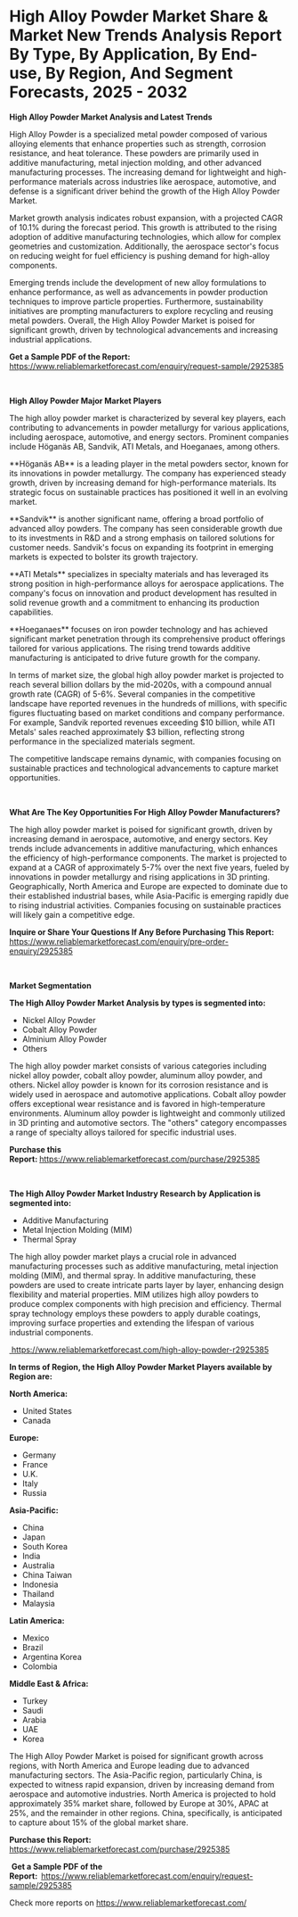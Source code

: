<p><h1>High Alloy Powder Market Share & Market New Trends Analysis Report By Type, By Application, By End-use, By Region, And Segment Forecasts, 2025 - 2032</h1></p><p><strong>High Alloy Powder Market Analysis and Latest Trends</strong></p>
<p><p>High Alloy Powder is a specialized metal powder composed of various alloying elements that enhance properties such as strength, corrosion resistance, and heat tolerance. These powders are primarily used in additive manufacturing, metal injection molding, and other advanced manufacturing processes. The increasing demand for lightweight and high-performance materials across industries like aerospace, automotive, and defense is a significant driver behind the growth of the High Alloy Powder Market.</p><p>Market growth analysis indicates robust expansion, with a projected CAGR of 10.1% during the forecast period. This growth is attributed to the rising adoption of additive manufacturing technologies, which allow for complex geometries and customization. Additionally, the aerospace sector's focus on reducing weight for fuel efficiency is pushing demand for high-alloy components. </p><p>Emerging trends include the development of new alloy formulations to enhance performance, as well as advancements in powder production techniques to improve particle properties. Furthermore, sustainability initiatives are prompting manufacturers to explore recycling and reusing metal powders. Overall, the High Alloy Powder Market is poised for significant growth, driven by technological advancements and increasing industrial applications.</p></p>
<p><strong>Get a Sample PDF of the Report:&nbsp;</strong> <a href="https://www.reliablemarketforecast.com/enquiry/request-sample/2925385?utm_campaign=3327&utm_medium=2&utm_source=Github&utm_content=ia&utm_term=12032025&utm_id=high-alloy-powder">https://www.reliablemarketforecast.com/enquiry/request-sample/2925385</a></p>
<p>&nbsp;</p>
<p><strong>High Alloy Powder Major Market Players</strong></p>
<p><p>The high alloy powder market is characterized by several key players, each contributing to advancements in powder metallurgy for various applications, including aerospace, automotive, and energy sectors. Prominent companies include Höganäs AB, Sandvik, ATI Metals, and Hoeganaes, among others.</p><p>**Höganäs AB** is a leading player in the metal powders sector, known for its innovations in powder metallurgy. The company has experienced steady growth, driven by increasing demand for high-performance materials. Its strategic focus on sustainable practices has positioned it well in an evolving market.</p><p>**Sandvik** is another significant name, offering a broad portfolio of advanced alloy powders. The company has seen considerable growth due to its investments in R&D and a strong emphasis on tailored solutions for customer needs. Sandvik's focus on expanding its footprint in emerging markets is expected to bolster its growth trajectory.</p><p>**ATI Metals** specializes in specialty materials and has leveraged its strong position in high-performance alloys for aerospace applications. The company's focus on innovation and product development has resulted in solid revenue growth and a commitment to enhancing its production capabilities.</p><p>**Hoeganaes** focuses on iron powder technology and has achieved significant market penetration through its comprehensive product offerings tailored for various applications. The rising trend towards additive manufacturing is anticipated to drive future growth for the company.</p><p>In terms of market size, the global high alloy powder market is projected to reach several billion dollars by the mid-2020s, with a compound annual growth rate (CAGR) of 5-6%. Several companies in the competitive landscape have reported revenues in the hundreds of millions, with specific figures fluctuating based on market conditions and company performance. For example, Sandvik reported revenues exceeding $10 billion, while ATI Metals' sales reached approximately $3 billion, reflecting strong performance in the specialized materials segment. </p><p>The competitive landscape remains dynamic, with companies focusing on sustainable practices and technological advancements to capture market opportunities.</p></p>
<p>&nbsp;</p>
<p><strong>What Are The Key Opportunities For High Alloy Powder Manufacturers?</strong></p>
<p><p>The high alloy powder market is poised for significant growth, driven by increasing demand in aerospace, automotive, and energy sectors. Key trends include advancements in additive manufacturing, which enhances the efficiency of high-performance components. The market is projected to expand at a CAGR of approximately 5-7% over the next five years, fueled by innovations in powder metallurgy and rising applications in 3D printing. Geographically, North America and Europe are expected to dominate due to their established industrial bases, while Asia-Pacific is emerging rapidly due to rising industrial activities. Companies focusing on sustainable practices will likely gain a competitive edge.</p></p>
<p><strong>Inquire or Share Your Questions If Any Before Purchasing This Report:</strong> <a href="https://www.reliablemarketforecast.com/enquiry/pre-order-enquiry/2925385?utm_campaign=3327&utm_medium=2&utm_source=Github&utm_content=ia&utm_term=12032025&utm_id=high-alloy-powder">https://www.reliablemarketforecast.com/enquiry/pre-order-enquiry/2925385</a></p>
<p>&nbsp;</p>
<p><strong>Market Segmentation</strong></p>
<p><strong>The High Alloy Powder Market Analysis by types is segmented into:</strong></p>
<p><ul><li>Nickel Alloy Powder</li><li>Cobalt Alloy Powder</li><li>Alminium Alloy Powder</li><li>Others</li></ul></p>
<p><p>The high alloy powder market consists of various categories including nickel alloy powder, cobalt alloy powder, aluminum alloy powder, and others. Nickel alloy powder is known for its corrosion resistance and is widely used in aerospace and automotive applications. Cobalt alloy powder offers exceptional wear resistance and is favored in high-temperature environments. Aluminum alloy powder is lightweight and commonly utilized in 3D printing and automotive sectors. The "others" category encompasses a range of specialty alloys tailored for specific industrial uses.</p></p>
<p><strong>Purchase this Report:&nbsp;</strong><a href="https://www.reliablemarketforecast.com/purchase/2925385?utm_campaign=3327&utm_medium=2&utm_source=Github&utm_content=ia&utm_term=12032025&utm_id=high-alloy-powder">https://www.reliablemarketforecast.com/purchase/2925385</a></p>
<p>&nbsp;</p>
<p><strong>The High Alloy Powder Market Industry Research by Application is segmented into:</strong></p>
<p><ul><li>Additive Manufacturing</li><li>Metal Injection Molding (MIM)</li><li>Thermal Spray</li></ul></p>
<p><p>The high alloy powder market plays a crucial role in advanced manufacturing processes such as additive manufacturing, metal injection molding (MIM), and thermal spray. In additive manufacturing, these powders are used to create intricate parts layer by layer, enhancing design flexibility and material properties. MIM utilizes high alloy powders to produce complex components with high precision and efficiency. Thermal spray technology employs these powders to apply durable coatings, improving surface properties and extending the lifespan of various industrial components.</p></p>
<p><a href="https://www.reliablemarketforecast.com/high-alloy-powder-r2925385?utm_campaign=3327&utm_medium=2&utm_source=Github&utm_content=ia&utm_term=12032025&utm_id=high-alloy-powder">&nbsp;https://www.reliablemarketforecast.com/high-alloy-powder-r2925385</a></p>
<p><strong>In terms of Region, the High Alloy Powder Market Players available by Region are:</strong></p>
<p>
    <p> <strong> North America: </strong>
        <ul>
            <li>United States</li>
            <li>Canada</li>
        </ul>
        </p> 
    <p> <strong> Europe: </strong>
        <ul>
            <li>Germany</li>
            <li>France</li>
            <li>U.K.</li>
            <li>Italy</li>
            <li>Russia</li>
        </ul>
        </p> 
    <p> <strong> Asia-Pacific: </strong>
        <ul>
            <li>China</li>
            <li>Japan</li>
            <li>South Korea</li>
            <li>India</li>
            <li>Australia</li>
            <li>China Taiwan</li>
            <li>Indonesia</li>
            <li>Thailand</li>
            <li>Malaysia</li>
        </ul>
        </p> 
    <p> <strong> Latin America: </strong>
        <ul>
            <li>Mexico</li>
            <li>Brazil</li>
            <li>Argentina Korea</li>
            <li>Colombia</li>
        </ul>
        </p> 
    <p> <strong> Middle East & Africa: </strong>
        <ul>
            <li>Turkey</li>
            <li>Saudi</li>
            <li>Arabia</li>
            <li>UAE</li>
            <li>Korea</li>
        </ul>
    </p>
    </p>
<p><p>The High Alloy Powder Market is poised for significant growth across regions, with North America and Europe leading due to advanced manufacturing sectors. The Asia-Pacific region, particularly China, is expected to witness rapid expansion, driven by increasing demand from aerospace and automotive industries. North America is projected to hold approximately 35% market share, followed by Europe at 30%, APAC at 25%, and the remainder in other regions. China, specifically, is anticipated to capture about 15% of the global market share.</p></p>
<p><strong>Purchase this Report: </strong><a href="https://www.reliablemarketforecast.com/purchase/2925385?utm_campaign=3327&utm_medium=2&utm_source=Github&utm_content=ia&utm_term=12032025&utm_id=high-alloy-powder">https://www.reliablemarketforecast.com/purchase/2925385</a></p>
<p>&nbsp;<strong>Get a Sample PDF of the Report:&nbsp;&nbsp;</strong><a href="https://www.reliablemarketforecast.com/enquiry/request-sample/2925385?utm_campaign=3327&utm_medium=2&utm_source=Github&utm_content=ia&utm_term=12032025&utm_id=high-alloy-powder">https://www.reliablemarketforecast.com/enquiry/request-sample/2925385</a></p>
<p><strong></strong></p>
<p>Check more reports on <a href="https://www.reliablemarketforecast.com/?utm_campaign=3327&utm_medium=2&utm_source=Github&utm_content=ia&utm_term=12032025&utm_id=high-alloy-powder">https://www.reliablemarketforecast.com/</a></p>